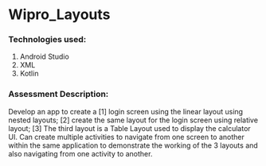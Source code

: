 # Wipro_Layouts

### Technologies used:
1. Android Studio
2. XML
3. Kotlin

### Assessment Description:
Develop an app to create a [1] login screen using the linear layout using nested layouts; [2] create the same layout 
for the login screen using relative layout; [3] The third layout is a Table Layout used to display the calculator UI.
Can create multiple activities to navigate from one screen to another within the same application to demonstrate the working
of the 3 layouts and also navigating from one activity to another. 
